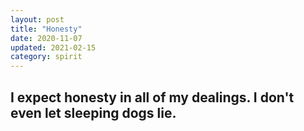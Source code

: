 ```yaml
---
layout: post
title: "Honesty"
date: 2020-11-07
updated: 2021-02-15
category: spirit
---
```


## I expect honesty in all of my dealings. I don't even let sleeping dogs lie.
